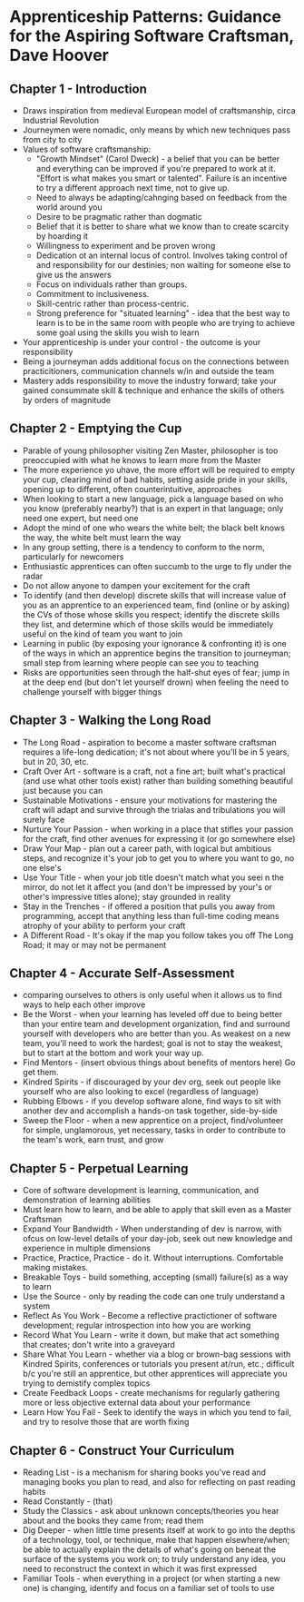 # Apprenticeship Patterns: Guidance for the Aspiring Software Craftsman, Dave Hoover

## Chapter 1 - Introduction
* Draws inspiration from medieval European model of craftsmanship, circa Industrial Revolution
* Journeymen were nomadic, only means by which new techniques pass from city to city
* Values of software craftsmanship:
    * "Growth Mindset" (Carol Dweck) - a belief that you can be better and everything can be improved if you're prepared to work at it. "Effort is what makes you smart or talented". Failure is an incentive to try a different approach next time, not to give up.
    * Need to always be adapting/cahnging based on feedback from the world around you
    * Desire to be pragmatic rather than dogmatic
    * Belief that it is better to share what we know than to create scarcity by hoarding it
    * Willingness to experiment and be proven wrong
    * Dedication ot an internal locus of control. Involves taking control of and responsibility for our destinies; non waiting for someone else to give us the answers
    * Focus on individuals rather than groups.
    * Commitment to inclusiveness.
    * Skill-centric rather than process-centric.
    * Strong preference for "situated learning" - idea that the best way to learn is to be in the same room with people who are trying to achieve some goal using the skills you wish to learn
* Your apprenticeship is under your control - the outcome is your responsibility
* Being a journeyman adds additional focus on the connections between practicitioners, communication channels w/in and outside the team
* Mastery adds responsibility to move the industry forward; take your gained consummate skill & technique and enhance the skills of others by orders of magnitude

## Chapter 2 - Emptying the Cup
* Parable of young philosopher visiting Zen Master, philosopher is too preoccupied with what he knows to learn more from the Master
* The more experience yo uhave, the more effort will be required to empty your cup, clearing mind of bad habits, setting aside pride in your skills, opening up to different, often counterintuitive, approaches
* When looking to start a new language, pick a language based on who you know (preferably nearby?) that is an expert in that language; only need one expert, but need one
* Adopt the mind of one who wears the white belt; the black belt knows the way, the white belt must learn the way
* In any group setting, there is a tendency to conform to the norm, particularly for newcomers
* Enthusiastic apprentices can often succumb to the urge to fly under the radar
* Do not allow anyone to dampen your excitement for the craft
* To identify (and then develop) discrete skills that will increase value of you as an apprentice to an experienced team, find (online or by asking) the CVs of those whose skills you respect; identify the discrete skills they list, and determine which of those skills would be immediately useful on the kind of team you want to join
* Learning in public (by exposing your ignorance & confronting it) is one of the ways in which an apprentice begins the transition to journeyman; small step from learning where people can see you to teaching
* Risks are opportunities seen through the half-shut eyes of fear; jump in at the deep end (but don't let yourself drown) when feeling the need to challenge yourself with bigger things

## Chapter 3 - Walking the Long Road
* The Long Road - aspiration to become a master software craftsman requires a life-long dedication; it's not about where you'll be in 5 years, but in 20, 30, etc.
* Craft Over Art - software is a craft, not a fine art; built what's practical (and use what other tools exist) rather than building something beautiful just because you can
* Sustainable Motivations - ensure your motivations for mastering the craft will adapt and survive through the trialas and tribulations you will surely face
* Nurture Your Passion - when working in a place that stifles your passion for the craft, find other avenues for expressing it (or go somewhere else)
* Draw Your Map - plan out a career path, with logical but ambitious steps, and recognize it's your job to get you to where you want to go, no one else's
* Use Your Title - when your job title doesn't match what you seei n the mirror, do not let it affect you (and don't be impressed by your's or other's impressive titles alone); stay grounded in reality
* Stay in the Trenches - if offered a position that pulls you away from programming, accept that anything less than full-time coding means atrophy of your ability to perform your craft
* A Different Road - It's okay if the map you follow takes you off The Long Road; it may or may not be permanent

## Chapter 4 - Accurate Self-Assessment
* comparing ourselves to others is only useful when it allows us to find ways to help each other improve
* Be the Worst - when your learning has leveled off due to being better than your entire team and development organization, find and surround yourself with developers who are better than you. As weakest on a new team, you'll need to work the hardest; goal is not to stay the weakest, but to start at the bottom and work your way up.
* Find Mentors - (insert obvious things about benefits of mentors here) Go get them.
* Kindred Spirits - if discouraged by your dev org, seek out people like yourself who are also looking to excel (regardless of language)
* Rubbing Elbows - if you develop software alone, find ways to sit with another dev and accomplish a hands-on task together, side-by-side
* Sweep the Floor - when a new apprentice on a project, find/volunteer for simple, unglamorous, yet necessary, tasks in order to contribute to the team's work, earn trust, and grow

## Chapter 5 - Perpetual Learning
* Core of software development is learning, communication, and demonstration of learning abilities
* Must learn how to learn, and be able to apply that skill even as a Master Craftsman
* Expand Your Bandwidth - When understanding of dev is narrow, with ofcus on low-level details of your day-job, seek out new knowledge and experience in multiple dimensions
* Practice, Practice, Practice - do it. Without interruptions. Comfortable making mistakes.
* Breakable Toys - build something, accepting (small) failure(s) as a way to learn
* Use the Source - only by reading the code can one truly understand a system
* Reflect As You Work - Become a reflective practictioner of software development; regular introspection into how you are working
* Record What You Learn - write it down, but make that act something that creates; don't write into a graveyard
* Share What You Learn - whether via a blog or brown-bag sessions with Kindred Spirits, conferences or tutorials you present at/run, etc.; difficult b/c you're still an apprentice, but other apprentices will appreciate you trying to demistify complex topics
* Create Feedback Loops - create mechanisms for regularly gathering more or less objective external data about your performance
* Learn How You Fail - Seek to identify the ways in which you tend to fail, and try to resolve those that are worth fixing

## Chapter 6 - Construct Your Curriculum
* Reading List - is a mechanism for sharing books you've read and managing books you plan to read, and also for reflecting on past reading habits
* Read Constantly - (that)
* Study the Classics - ask about unknown concepts/theories you hear about and the books they came from; read them
* Dig Deeper - when little time presents itself at work to go into the depths of a technology, tool, or technique, make that happen elsewhere/when; be able to actually explain the details of what's going on beneat the surface of the systems you work on; to truly understand any idea, you need to reconstruct the context in which it was first expressed
* Familiar Tools - when everything in a project (or when starting a new one) is changing, identify and focus on a familiar set of tools to use
